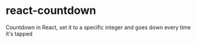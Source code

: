 # react-countdown
Countdown in React, set it to a specific integer and goes down every time it's tapped
